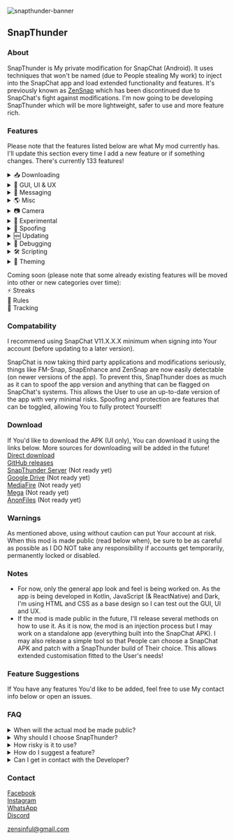 ![snapthunder-banner](https://github.com/user-attachments/assets/f607a584-48cc-4b31-ab8c-17e34fd3c6f1)
## SnapThunder

### About
SnapThunder is My private modification for SnapChat (Android). It uses techniques that won't be named (due to People stealing My work) to inject into the SnapChat app and load extended functionality and features. It's previously known as [ZenSnap](https://github.com/SinfulZen/ZenSnap) which has been discontinued due to SnapChat's fight against modifications. I'm now going to be developing SnapThunder which will be more lightweight, safer to use and more feature rich.  

### Features  
Please note that the features listed below are what My mod currently has. I'll update this section every time I add a new feature or if something changes. There's currently 133 features!  

<details closed>
  <summary>📥 Downloading</summary>
   
  - `Media Downloading (Auto)`
  - `Self Media Download (Prevention)`
  - `Media Overlay Merging`
  - `Forced Image Format`
  - `Forced Voice Note Format`
  - `Profile Picture Download Button`
  - `Download Button (Opera)`
  - `Context Menu (Chat Downloading)`
  - `Media Logging`
  - `Custom Path Formatting` 
</details>

<details closed>
  <summary>🔌 GUI, UI & UX</summary>
  
  - `Friend Feed Menu Buttons` 
  - `Amoled Dark Mode`
  - `Friend Feed Message Preview` 
  - `Snap Preview`
  - `Bootstrap Override (Default Home Tab & Persistent App Appearance)`
  - `Enhanced Friend Map NameTags`
  - `Prevent Message Scrolling`
  - `Streak Expiration Info`
  - `Hide Friend Feed (Entry)`
  - `Hide Streak Restore Popups`
  - `Hide Quick Add (Friend Feed)`
  - `Hide Story Section` 
  - `Hide UI Components (Voice Record button, Call Buttons, etc)`
  - `Media Quick Info (Opera)`
  - `Old Bitmoji Selfie` 
  - `Disable SpotLight` 
  - `Hide SnapThunder Shortcut (Icon)`
  - `Vertical Story Viewer` 
  - `Message Indicators` 
  - `Stealth Mode Indicator` 
  - `Text Editing Override`
</details>  

<details closed>
  <summary>💬 Messaging</summary>
  
  - `Screenshot Detection Bypass` 
  - `Anonymous Story Viewing`
  - `Disable Story Rewatch Indicator`
  - `Hide "Peek-a-Peek"`
  - `Hide Bitmoji Presence` 
  - `Hide Typing Notifications` 
  - `Unlimited Snap Viewing`
  - `Auto Mark As Read` 
  - `Loop Media PlayBack`
  - `Disable Replay In Friend Feed`
  - `Half Swipe Notifier`
  - `Message Previewing`
  - `Call Confirmation`
  - `Message Auto Saving` 
  - `Prevent Notification Sending`
  - `Friend Actions Notifier`
  - `Enhanced Notifications` 
  - `Notifications Blacklist`
  - `Message Logging`
  - `Gallery Media Override`
  - `Media Metadata (Stripping)`
  - `Message Retention Policy (Bypass)`
  - `Message Action Restrictions (Bypass)`
  - `Remove Locked Group Status` 
 </details>

<details closed>
  <summary>🌎 Misc</summary>
 
  - `Enhanced Location`
  - `Location Update Suspending`
  - `Snapchat Plus` 
  - `Disable Confirmation Dialogs`
  - `Disable Metrics & Analytics`
  - `Disable Story Sections`
  - `Remove Ads`
  - `Disable Permission Requests`
  - `Disable Memories Snap Feed`
  - `Show Spotlight Comments Usernames` 
  - `Video Length Restriction (Bypass)`
  - `Default Video Playback Rate`
  - `Video Playback Rate (Slider)`
  - `Disable GMS Dialogs`
  - `Upload Source Quality (Forced)`
  - `Default Volume Controls (Forced)`
  - `Hide Active Music Status`
  - `Disable Snap Splitting`
</details>

<details closed>
  <summary>📷 Camera</summary>
  
  - `Disable Camera`
  - `Immersive Preview`
  - `Black Photos` 
  - `Custom Frame Rate  (Front & Back)`
  - `HEVC Recording`
  - `Camera Source Encoding (Forced)`
  - `Override Resolution (Front & Back)`
</details> 

<details closed>
  <summary>🧪 Experimental</summary>
  
  - `Session Events`
  - `Device Spoofing`
  - `Local Message Conversion`
  - `Enhanced Chat Action Menu`
  - `Media File Picker`
  - `Story Logging`
  - `Call Recording`
  - `Account Switcher`
  - `Message Editing` 
  - `App Passcode`
  - `Infinite Story Boosting`
  - `My Eyes Only Passcode (Bypass)`
  - `Disable SnapScore Delays`
  - `End-to-End Encryption`
  - `Beta Snapchat Plus Features`
  - `Custom Streaks Expiration (Formatting)`
  - `Friend Adding (Source Spoof)`
  - `Prevent Forced Logout`
</details>  

<details closed>
  <summary>🧿 Spoofing</summary>
   
  - `SnapChat Version`
  - `GMS Version`
  - `Installer Package Name`
  - `Device FingerPrint`
  - `Android ID`
  - `VPN Detection Prevention`
  - `Mock Location Detection Prevention`
  - `Randomize Persistent Device Token`
  - `Spoof IP Address`
  - `Spoof MAC Address`
  - `Spoof OS Status`
</details>

<details closed>
  <summary>🆕 Updating</summary>
   
  - `SnapChat Updates`
  - `SnapThunder Updates`
  - `Application Builds`
  - `App Debugging`

</details>

<details closed>
  <summary>🐞 Debugging</summary>
   
  - `Debug Logs`
  - `Logging`
  - `Config Management`
  - `Feature Loading`
  - `Auto Mapping`
  - `Security Implementations`

</details>

<details closed>
  <summary>🛠️ Scripting</summary>
   
  - `Script Store`
  - `Script Creator`
  - `Your Scripts`
  - `Upload To GitHub`
  - `Backup Scripts`
  - `Wipe Script Data`

</details>

<details closed>
  <summary>🎨 Theming</summary>
   
  - `Theme Store`
  - `Theme Creator`
  - `Default Themes`
  - `Experimental Theming`
  - `Your Themes`
  - `Upload To GitHub`
  - `Backup Themes`
  - `Wipe Theme Data`

</details>

Coming soon (please note that some already existing features will be moved into other or new categories over time):  
⚡ Streaks  
📜 Rules  
🎯 Tracking    

### Compatability
I recommend using SnapChat V11.X.X.X minimum when signing into Your account (before updating to a later version).  

SnapChat is now taking third party applications and modifications seriously, things like FM-Snap, SnapEnhance and ZenSnap are now easily detectable (on newer versions of the app). To prevent this, SnapThunder does as much as it can to spoof the app version and anything that can be flagged on SnapChat's systems. This allows the User to use an up-to-date version of the app with very minimal risks. Spoofing and protection are features that can be toggled, allowing You to fully protect Yourself!  

### Download
If You'd like to download the APK (UI only), You can download it using the links below. More sources for downloading will be added in the future!  
[Direct download](https://github.com/SinfulZen/SnapThunder/releases/download/1.0.0/SnapThunder-UI.apk)  
[GitHub releases](https://github.com/SinfulZen/SnapThunder/releases/tag/1.0.0)  
[SnapThunder Server](https://google.com/404) (Not ready yet)  
[Google Drive](https://google.com/404) (Not ready yet)  
[MediaFire](https://google.com/404) (Not ready yet)  
[Mega](https://google.com/404) (Not ready yet)  
[AnonFiles](https://google.com/404) (Not ready yet)  

### Warnings
As mentioned above, using without caution can put Your account at risk. When this mod is made public (read below when), be sure to be as careful as possible as I DO NOT take any responsibility if accounts get temporarily, permanently locked or disabled.  

### Notes
- For now, only the general app look and feel is being worked on. As the app is being developed in Kotlin, JavaScript (& ReactNative) and Dark, I'm using HTML and CSS as a base design so I can test out the GUI, UI and UX.
- If the mod is made public in the future, I'll release several methods on how to use it. As it is now, the mod is an injection process but I may work on a standalone app (everything built into the SnapChat APK). I may also release a simple tool so that People can choose a SnapChat APK and patch with a SnapThunder build of Their choice. This allows extended customisation fitted to the User's needs!

### Feature Suggestions
If You have any features You'd like to be added, feel free to use My contact info below or open an issues.  

### FAQ  
<details closed>
  <summary>When will the actual mod be made public?</summary>
   
`It depends on how much attention the project gets. There's no point in releasing something if People aren't interested in it.`

</details>

<details closed>
  <summary>Why should I choose SnapThunder?</summary>
   
`That's a great question! For those who use SnapEnhance, SnapThunder is quite similar but is more lightweight, feature rich and safer to use.`

</details>

<details closed>
  <summary>How risky is it to use?</summary>
   
`SnapChat is now taking a stand against 3rd party installments and modifications. SnapThunder ensures that Your account won't be flagged. Of course it's not 100% fool-proof but I'd say 99% is good enough!`

</details>

<details closed>
  <summary>How do I suggest a feature?</summary>
   
`By getting in contact using the info at the bottom of the description or opening an issue.`

</details>

<details closed>
  <summary>Can I get in contact with the Developer?</summary>
   
`Of course You can! As mentioned above, use the contact info below or open an issue to get My attention and I'll reply ASAP. I will eventually create a Discord server and a Telegram group for My other Android mods.`

</details>

### Contact
[Facebook](https://facebook.com/sinful.zen)  
[Instagram](https://instagram.com/zen.sinful)  
[WhatsApp](https://wa.me/07551349188)  
[Discord](https://discord.com/users/785812234667556877)  

[zensinful@gmail.com](https://gmail.com)  
